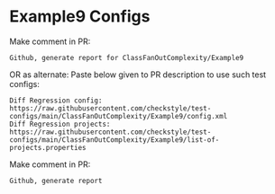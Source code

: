 # Example9 Configs
Make comment in PR:
```
Github, generate report for ClassFanOutComplexity/Example9
```
OR as alternate:
Paste below given to PR description to use such test configs:
```
Diff Regression config: https://raw.githubusercontent.com/checkstyle/test-configs/main/ClassFanOutComplexity/Example9/config.xml
Diff Regression projects: https://raw.githubusercontent.com/checkstyle/test-configs/main/ClassFanOutComplexity/Example9/list-of-projects.properties
```
Make comment in PR:
```
Github, generate report
```
